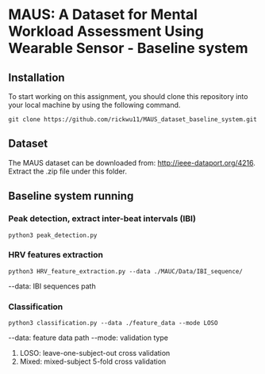 # MAUS: A Dataset for Mental Workload Assessment Using Wearable Sensor - Baseline system


## Installation
To start working on this assignment, you should clone this repository into your local machine by using the following command.

    git clone https://github.com/rickwu11/MAUS_dataset_baseline_system.git

## Dataset
The MAUS dataset can be downloaded from: http://ieee-dataport.org/4216.
Extract the .zip file under this folder.

## Baseline system running

### Peak detection, extract inter-beat intervals (IBI)
    python3 peak_detection.py

### HRV features extraction
    python3 HRV_feature_extraction.py --data ./MAUC/Data/IBI_sequence/

--data: IBI sequences path
    
### Classification
    python3 classification.py --data ./feature_data --mode LOSO
    
--data: feature data path
--mode: validation type
1. LOSO: leave-one-subject-out cross validation
2. Mixed: mixed-subject 5-fold cross validation
    

